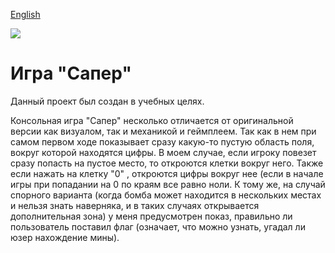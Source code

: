 [English](https://github.com/kawatash1/SaperTheGame/blob/main/README.md)

![](https://www.google.com/imgres?imgurl=https%3A%2F%2Fwww.iguides.ru%2Fupload%2Fmedialibrary%2F146%2F146a4b325a3311df76d8e4784c088db2.png&imgrefurl=https%3A%2F%2Fwww.iguides.ru%2Fmain%2Fother%2Figre_saper_ispolnilos_30_let%2F&tbnid=IcNnrbzHbmGVyM&vet=12ahUKEwjQu9jYzOPzAhUIdxoKHc5pDk8QMygKegUIARC1AQ..i&docid=7CnNmF2HC652mM&w=800&h=400&q=%D1%81%D0%B0%D0%BF%D0%B5%D1%80%20%D1%84%D0%BE%D1%82%D0%BE%20%D0%B8%D0%B3%D1%80%D1%8B&hl=ru&ved=2ahUKEwjQu9jYzOPzAhUIdxoKHc5pDk8QMygKegUIARC1AQ)

# Игра "Сапер"
Данный проект был создан в учебных целях.

Консольная игра "Сапер" несколько отличается от оригинальной версии как визуалом, так и механикой и геймплеем.
Так как в нем при самом первом ходе показывает сразу какую-то пустую область поля, вокруг которой находятся цифры. В моем случае, если игроку повезет сразу попасть на пустое место, то откроются клетки вокруг него. Также если нажать на клетку "0" , откроются цифры вокруг нее (если в начале игры при попадании на 0 по краям все равно ноли. К тому же, на случай спорного варианта (когда бомба может находится в нескольких местах и нельзя знать наверняка, и в таких случаях открывается дополнительная зона) у меня предусмотрен показ, правильно ли пользователь поставил флаг (означает, что можно узнать, угадал ли юзер нахождение мины).
